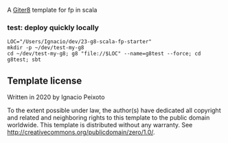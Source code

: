 A [Giter8][g8] template for fp in scala

### test: deploy quickly locally
    LOC="/Users/Ignacio/dev/23-g8-scala-fp-starter"
    mkdir -p ~/dev/test-my-g8
    cd ~/dev/test-my-g8; g8 "file://$LOC" --name=g8test --force; cd g8test; sbt 

Template license
----------------
Written in 2020 by Ignacio Peixoto 

To the extent possible under law, the author(s) have dedicated all copyright and related
and neighboring rights to this template to the public domain worldwide.
This template is distributed without any warranty. See <http://creativecommons.org/publicdomain/zero/1.0/>.

[g8]: http://www.foundweekends.org/giter8/

